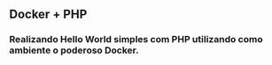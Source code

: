 ## Docker + PHP
### Realizando Hello World simples com PHP utilizando como ambiente o poderoso Docker.
